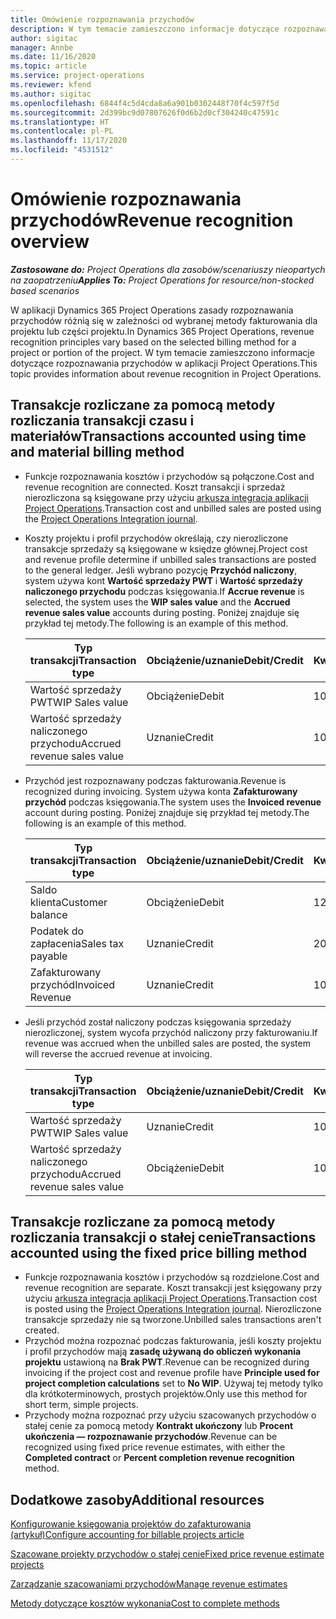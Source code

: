 ```yaml
---
title: Omówienie rozpoznawania przychodów
description: W tym temacie zamieszczono informacje dotyczące rozpoznawania przychodów w aplikacji Project Operations.
author: sigitac
manager: Annbe
ms.date: 11/16/2020
ms.topic: article
ms.service: project-operations
ms.reviewer: kfend
ms.author: sigitac
ms.openlocfilehash: 6844f4c5d4cda8a6a901b0302448f70f4c597f5d
ms.sourcegitcommit: 2d399bc9d07807626f0d6b2d0cf304240c47591c
ms.translationtype: HT
ms.contentlocale: pl-PL
ms.lasthandoff: 11/17/2020
ms.locfileid: "4531512"
---
```

# <a name="revenue-recognition-overview"></a><span data-ttu-id="e36a1-103">Omówienie rozpoznawania przychodów</span><span class="sxs-lookup"><span data-stu-id="e36a1-103">Revenue recognition overview</span></span>

<span data-ttu-id="e36a1-104">_**Zastosowane do:** Project Operations dla zasobów/scenariuszy nieopartych na zaopatrzeniu_</span><span class="sxs-lookup"><span data-stu-id="e36a1-104">_**Applies To:** Project Operations for resource/non-stocked based scenarios_</span></span>

<span data-ttu-id="e36a1-105">W aplikacji Dynamics 365 Project Operations zasady rozpoznawania przychodów różnią się w zależności od wybranej metody fakturowania dla projektu lub części projektu.</span><span class="sxs-lookup"><span data-stu-id="e36a1-105">In Dynamics 365 Project Operations, revenue recognition principles vary based on the selected billing method for a project or portion of the project.</span></span> <span data-ttu-id="e36a1-106">W tym temacie zamieszczono informacje dotyczące rozpoznawania przychodów w aplikacji Project Operations.</span><span class="sxs-lookup"><span data-stu-id="e36a1-106">This topic provides information about revenue recognition in Project Operations.</span></span>

## <a name="transactions-accounted-using-time-and-material-billing-method"></a><span data-ttu-id="e36a1-107">Transakcje rozliczane za pomocą metody rozliczania transakcji czasu i materiałów</span><span class="sxs-lookup"><span data-stu-id="e36a1-107">Transactions accounted using time and material billing method</span></span>

- <span data-ttu-id="e36a1-108">Funkcje rozpoznawania kosztów i przychodów są połączone.</span><span class="sxs-lookup"><span data-stu-id="e36a1-108">Cost and revenue recognition are connected.</span></span> <span data-ttu-id="e36a1-109">Koszt transakcji i sprzedaż nierozliczona są księgowane przy użyciu [arkusza integracja aplikacji Project Operations](../project-accounting/project-operations-integration-journal.md).</span><span class="sxs-lookup"><span data-stu-id="e36a1-109">Transaction cost and unbilled sales are posted using the [Project Operations Integration journal](../project-accounting/project-operations-integration-journal.md).</span></span>
- <span data-ttu-id="e36a1-110">Koszty projektu i profil przychodów określają, czy nierozliczone transakcje sprzedaży są księgowane w księdze głównej.</span><span class="sxs-lookup"><span data-stu-id="e36a1-110">Project cost and revenue profile determine if unbilled sales transactions are posted to the general ledger.</span></span> <span data-ttu-id="e36a1-111">Jeśli wybrano pozycję **Przychód naliczony**, system używa kont **Wartość sprzedaży PWT** i **Wartość sprzedaży naliczonego przychodu** podczas księgowania.</span><span class="sxs-lookup"><span data-stu-id="e36a1-111">If **Accrue revenue** is selected, the system uses the **WIP sales value** and the **Accrued revenue sales value** accounts during posting.</span></span> <span data-ttu-id="e36a1-112">Poniżej znajduje się przykład tej metody.</span><span class="sxs-lookup"><span data-stu-id="e36a1-112">The following is an example of this method.</span></span>  

  | <span data-ttu-id="e36a1-113">Typ transakcji</span><span class="sxs-lookup"><span data-stu-id="e36a1-113">Transaction type</span></span> | <span data-ttu-id="e36a1-114">Obciążenie/uznanie</span><span class="sxs-lookup"><span data-stu-id="e36a1-114">Debit/Credit</span></span> | <span data-ttu-id="e36a1-115">Kwota</span><span class="sxs-lookup"><span data-stu-id="e36a1-115">Amount</span></span> |
  | --- | --- | --- |
  | <span data-ttu-id="e36a1-116">Wartość sprzedaży PWT</span><span class="sxs-lookup"><span data-stu-id="e36a1-116">WIP Sales value</span></span> | <span data-ttu-id="e36a1-117">Obciążenie</span><span class="sxs-lookup"><span data-stu-id="e36a1-117">Debit</span></span> | <span data-ttu-id="e36a1-118">100</span><span class="sxs-lookup"><span data-stu-id="e36a1-118">100</span></span> |
  | <span data-ttu-id="e36a1-119">Wartość sprzedaży naliczonego przychodu</span><span class="sxs-lookup"><span data-stu-id="e36a1-119">Accrued revenue sales value</span></span> | <span data-ttu-id="e36a1-120">Uznanie</span><span class="sxs-lookup"><span data-stu-id="e36a1-120">Credit</span></span> | <span data-ttu-id="e36a1-121">100</span><span class="sxs-lookup"><span data-stu-id="e36a1-121">100</span></span> |

- <span data-ttu-id="e36a1-122">Przychód jest rozpoznawany podczas fakturowania.</span><span class="sxs-lookup"><span data-stu-id="e36a1-122">Revenue is recognized during invoicing.</span></span> <span data-ttu-id="e36a1-123">System używa konta **Zafakturowany przychód** podczas księgowania.</span><span class="sxs-lookup"><span data-stu-id="e36a1-123">The system uses the **Invoiced revenue** account during posting.</span></span> <span data-ttu-id="e36a1-124">Poniżej znajduje się przykład tej metody.</span><span class="sxs-lookup"><span data-stu-id="e36a1-124">The following is an example of this method.</span></span>  

  | <span data-ttu-id="e36a1-125">Typ transakcji</span><span class="sxs-lookup"><span data-stu-id="e36a1-125">Transaction type</span></span> | <span data-ttu-id="e36a1-126">Obciążenie/uznanie</span><span class="sxs-lookup"><span data-stu-id="e36a1-126">Debit/Credit</span></span> | <span data-ttu-id="e36a1-127">Kwota</span><span class="sxs-lookup"><span data-stu-id="e36a1-127">Amount</span></span> |
  | --- | --- | --- |
  | <span data-ttu-id="e36a1-128">Saldo klienta</span><span class="sxs-lookup"><span data-stu-id="e36a1-128">Customer balance</span></span> | <span data-ttu-id="e36a1-129">Obciążenie</span><span class="sxs-lookup"><span data-stu-id="e36a1-129">Debit</span></span> | <span data-ttu-id="e36a1-130">120</span><span class="sxs-lookup"><span data-stu-id="e36a1-130">120</span></span> |
  | <span data-ttu-id="e36a1-131">Podatek do zapłacenia</span><span class="sxs-lookup"><span data-stu-id="e36a1-131">Sales tax payable</span></span> | <span data-ttu-id="e36a1-132">Uznanie</span><span class="sxs-lookup"><span data-stu-id="e36a1-132">Credit</span></span> | <span data-ttu-id="e36a1-133">20</span><span class="sxs-lookup"><span data-stu-id="e36a1-133">20</span></span> |
  | <span data-ttu-id="e36a1-134">Zafakturowany przychód</span><span class="sxs-lookup"><span data-stu-id="e36a1-134">Invoiced Revenue</span></span> | <span data-ttu-id="e36a1-135">Uznanie</span><span class="sxs-lookup"><span data-stu-id="e36a1-135">Credit</span></span> | <span data-ttu-id="e36a1-136">100</span><span class="sxs-lookup"><span data-stu-id="e36a1-136">100</span></span> |

- <span data-ttu-id="e36a1-137">Jeśli przychód został naliczony podczas księgowania sprzedaży nierozliczonej, system wycofa przychód naliczony przy fakturowaniu.</span><span class="sxs-lookup"><span data-stu-id="e36a1-137">If revenue was accrued when the unbilled sales are posted, the system will reverse the accrued revenue at invoicing.</span></span>

  | <span data-ttu-id="e36a1-138">Typ transakcji</span><span class="sxs-lookup"><span data-stu-id="e36a1-138">Transaction type</span></span> | <span data-ttu-id="e36a1-139">Obciążenie/uznanie</span><span class="sxs-lookup"><span data-stu-id="e36a1-139">Debit/Credit</span></span> | <span data-ttu-id="e36a1-140">Kwota</span><span class="sxs-lookup"><span data-stu-id="e36a1-140">Amount</span></span> |
  | --- | --- | --- |
  | <span data-ttu-id="e36a1-141">Wartość sprzedaży PWT</span><span class="sxs-lookup"><span data-stu-id="e36a1-141">WIP Sales value</span></span> | <span data-ttu-id="e36a1-142">Uznanie</span><span class="sxs-lookup"><span data-stu-id="e36a1-142">Credit</span></span> | <span data-ttu-id="e36a1-143">100</span><span class="sxs-lookup"><span data-stu-id="e36a1-143">100</span></span> |
  | <span data-ttu-id="e36a1-144">Wartość sprzedaży naliczonego przychodu</span><span class="sxs-lookup"><span data-stu-id="e36a1-144">Accrued revenue sales value</span></span> | <span data-ttu-id="e36a1-145">Obciążenie</span><span class="sxs-lookup"><span data-stu-id="e36a1-145">Debit</span></span> | <span data-ttu-id="e36a1-146">100</span><span class="sxs-lookup"><span data-stu-id="e36a1-146">100</span></span> |

## <a name="transactions-accounted-using-the-fixed-price-billing-method"></a><span data-ttu-id="e36a1-147">Transakcje rozliczane za pomocą metody rozliczania transakcji o stałej cenie</span><span class="sxs-lookup"><span data-stu-id="e36a1-147">Transactions accounted using the fixed price billing method</span></span>

- <span data-ttu-id="e36a1-148">Funkcje rozpoznawania kosztów i przychodów są rozdzielone.</span><span class="sxs-lookup"><span data-stu-id="e36a1-148">Cost and revenue recognition are separate.</span></span> <span data-ttu-id="e36a1-149">Koszt transakcji jest księgowany przy użyciu [arkusza integracja aplikacji Project Operations](../project-accounting/project-operations-integration-journal.md).</span><span class="sxs-lookup"><span data-stu-id="e36a1-149">Transaction cost is posted using the [Project Operations Integration journal](../project-accounting/project-operations-integration-journal.md).</span></span> <span data-ttu-id="e36a1-150">Nierozliczone transakcje sprzedaży nie są tworzone.</span><span class="sxs-lookup"><span data-stu-id="e36a1-150">Unbilled sales transactions aren't created.</span></span>
- <span data-ttu-id="e36a1-151">Przychód można rozpoznać podczas fakturowania, jeśli koszty projektu i profil przychodów mają **zasadę używaną do obliczeń wykonania projektu** ustawioną na **Brak PWT**.</span><span class="sxs-lookup"><span data-stu-id="e36a1-151">Revenue can be recognized during invoicing if the project cost and revenue profile have **Principle used for project completion calculations** set to **No WIP**.</span></span> <span data-ttu-id="e36a1-152">Używaj tej metody tylko dla krótkoterminowych, prostych projektów.</span><span class="sxs-lookup"><span data-stu-id="e36a1-152">Only use this method for short term, simple projects.</span></span>
- <span data-ttu-id="e36a1-153">Przychody można rozpoznać przy użyciu szacowanych przychodów o stałej cenie za pomocą metody **Kontrakt ukończony** lub **Procent ukończenia — rozpoznawanie przychodów**.</span><span class="sxs-lookup"><span data-stu-id="e36a1-153">Revenue can be recognized using fixed price revenue estimates, with either the **Completed contract** or **Percent completion revenue recognition** method.</span></span>

## <a name="additional-resources"></a><span data-ttu-id="e36a1-154">Dodatkowe zasoby</span><span class="sxs-lookup"><span data-stu-id="e36a1-154">Additional resources</span></span>
[<span data-ttu-id="e36a1-155">Konfigurowanie księgowania projektów do zafakturowania (artykuł)</span><span class="sxs-lookup"><span data-stu-id="e36a1-155">Configure accounting for billable projects article</span></span>](../project-accounting/configure-accounting-billable-projects.md)

[<span data-ttu-id="e36a1-156">Szacowane projekty przychodów o stałej cenie</span><span class="sxs-lookup"><span data-stu-id="e36a1-156">Fixed price revenue estimate projects</span></span>](rev-rec-percentage-completion-method.md)

[<span data-ttu-id="e36a1-157">Zarządzanie szacowaniami przychodów</span><span class="sxs-lookup"><span data-stu-id="e36a1-157">Manage revenue estimates</span></span>](rev-rec-completed-contract-method.md)

[<span data-ttu-id="e36a1-158">Metody dotyczące kosztów wykonania</span><span class="sxs-lookup"><span data-stu-id="e36a1-158">Cost to complete methods</span></span>](cost-complete-methods.md)
